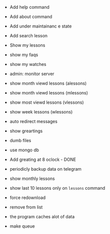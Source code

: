 - Add help command
- Add about command
- Add under maintainanc e state
- Add search lesson

- Show my lessons

- show my faqs

- show my watches

- admin: monitor server

- show month viewd lessons (alessons)

- show month viewd lessons (mlessons)

- show most viewd lessons (vlessons)

- show week lessons (wlessons)

- auto redirect messages

- show greartings

- dumb files

- use mongo db

- Add greating at 8 oclock - DONE

- periodicly backup data on telegram

- show monthly lessons

- show last 10 lessons only on `lessons` command

- force redownload

- remove from list

- the program caches alot of data

- make queue